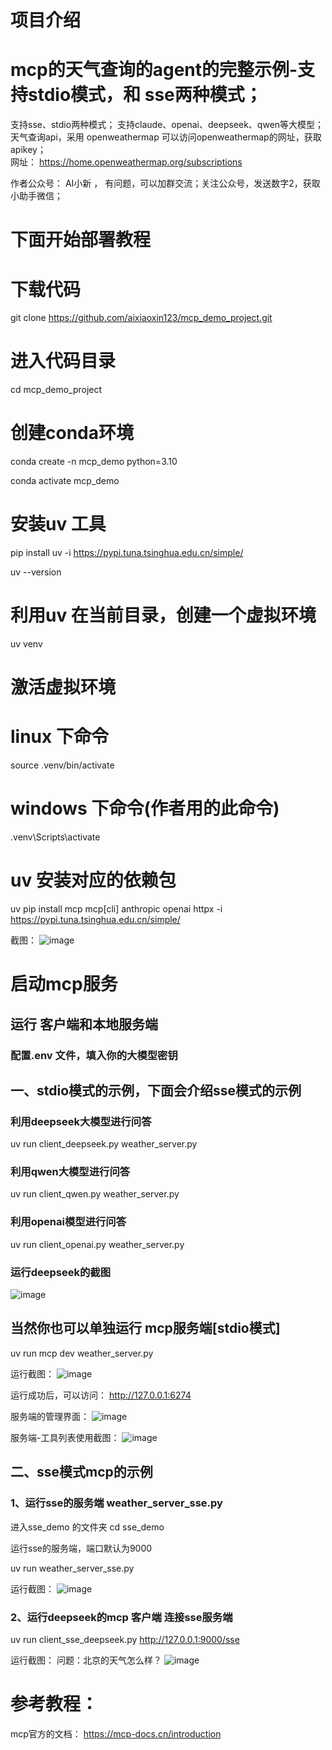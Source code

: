 

# 项目介绍
# mcp的天气查询的agent的完整示例-支持stdio模式，和 sse两种模式；

支持sse、stdio两种模式；
支持claude、openai、deepseek、qwen等大模型；
天气查询api，采用  openweathermap 
可以访问openweathermap的网址，获取apikey；   
网址：   https://home.openweathermap.org/subscriptions

作者公众号： AI小新  ， 有问题，可以加群交流；关注公众号，发送数字2，获取小助手微信；


# 下面开始部署教程


# 下载代码


git clone  https://github.com/aixiaoxin123/mcp_demo_project.git

# 进入代码目录
cd mcp_demo_project




# 创建conda环境

conda create -n mcp_demo  python=3.10

conda activate mcp_demo

# 安装uv 工具
pip install uv  -i https://pypi.tuna.tsinghua.edu.cn/simple/

uv --version





# 利用uv 在当前目录，创建一个虚拟环境
uv venv

# 激活虚拟环境
# linux 下命令
source .venv/bin/activate

# windows 下命令(作者用的此命令)
.venv\Scripts\activate




# uv 安装对应的依赖包
uv pip install mcp  mcp[cli]  anthropic  openai   httpx  -i https://pypi.tuna.tsinghua.edu.cn/simple/ 


截图：
![image](images/安装环境的截图.jpg)




# 启动mcp服务





## 运行 客户端和本地服务端

###   配置.env 文件，填入你的大模型密钥


## 一、stdio模式的示例，下面会介绍sse模式的示例

### 利用deepseek大模型进行问答

uv run client_deepseek.py   weather_server.py


### 利用qwen大模型进行问答

uv run client_qwen.py   weather_server.py

### 利用openai模型进行问答

uv run client_openai.py   weather_server.py

### 运行deepseek的截图

![image](images/运行deepseek的截图.jpg)




## 当然你也可以单独运行 mcp服务端[stdio模式]

uv run  mcp dev weather_server.py


运行截图：
![image](images/单独运行服务端的截图.jpg)


运行成功后，可以访问：
http://127.0.0.1:6274

服务端的管理界面：
![image](images/服务端的管理界面.jpg)

服务端-工具列表使用截图：
![image](images/服务端-工具列表使用截图.jpg)




## 二、sse模式mcp的示例

### 1、运行sse的服务端  weather_server_sse.py

进入sse_demo 的文件夹
cd sse_demo 

运行sse的服务端，端口默认为9000

uv run weather_server_sse.py



运行截图：
![image](images/服务端sse运行截图.png)


### 2、运行deepseek的mcp 客户端 连接sse服务端

uv run client_sse_deepseek.py  http://127.0.0.1:9000/sse



运行截图：
问题：北京的天气怎么样？
![image](images/客户端sse连接-截图.png)





# 参考教程：
mcp官方的文档：
https://mcp-docs.cn/introduction